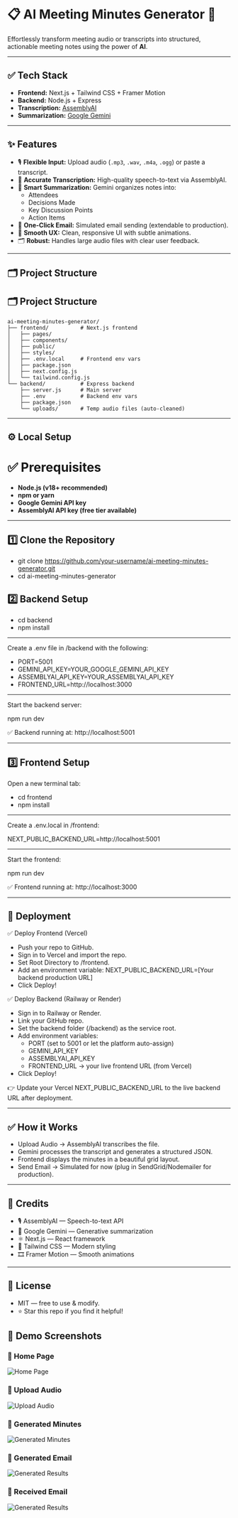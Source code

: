 # 📋 AI Meeting Minutes Generator 🚀

Effortlessly transform meeting audio or transcripts into structured, actionable meeting notes using the power of **AI**.

---

## ✅ Tech Stack

- **Frontend:** Next.js + Tailwind CSS + Framer Motion  
- **Backend:** Node.js + Express  
- **Transcription:** [AssemblyAI](https://www.assemblyai.com/)  
- **Summarization:** [Google Gemini](https://deepmind.google)

---

## ✨ Features

- 🎙️ **Flexible Input:** Upload audio (`.mp3`, `.wav`, `.m4a`, `.ogg`) or paste a transcript.
- 📝 **Accurate Transcription:** High-quality speech-to-text via AssemblyAI.
- 🧠 **Smart Summarization:** Gemini organizes notes into:
  - Attendees  
  - Decisions Made  
  - Key Discussion Points  
  - Action Items  
- 📧 **One-Click Email:** Simulated email sending (extendable to production).
- 🎨 **Smooth UX:** Clean, responsive UI with subtle animations.
- 🗂️ **Robust:** Handles large audio files with clear user feedback.

---

## 🗂️ Project Structure

## 🗂️ Project Structure

```plaintext
ai-meeting-minutes-generator/
├── frontend/          # Next.js frontend
│   ├── pages/
│   ├── components/
│   ├── public/
│   ├── styles/
│   ├── .env.local     # Frontend env vars
│   ├── package.json
│   ├── next.config.js
│   └── tailwind.config.js
└── backend/           # Express backend
    ├── server.js      # Main server
    ├── .env           # Backend env vars
    ├── package.json
    └── uploads/       # Temp audio files (auto-cleaned)
```

---

## ⚙️ Local Setup
# ✅ Prerequisites

- **Node.js (v18+ recommended)**
- **npm or yarn**
- **Google Gemini API key**
- **AssemblyAI API key (free tier available)**

---

## 1️⃣ Clone the Repository

- git clone https://github.com/your-username/ai-meeting-minutes-generator.git
- cd ai-meeting-minutes-generator

## 2️⃣ Backend Setup

- cd backend
- npm install

---

Create a .env file in /backend with the following:

- PORT=5001
- GEMINI_API_KEY=YOUR_GOOGLE_GEMINI_API_KEY
- ASSEMBLYAI_API_KEY=YOUR_ASSEMBLYAI_API_KEY
- FRONTEND_URL=http://localhost:3000

---

Start the backend server:

npm run dev

✅ Backend running at: http://localhost:5001

---

## 3️⃣ Frontend Setup
Open a new terminal tab:

- cd frontend
- npm install

---

Create a .env.local in /frontend:

NEXT_PUBLIC_BACKEND_URL=http://localhost:5001

---

Start the frontend:

npm run dev

✅ Frontend running at: http://localhost:3000

---

## 🚀 Deployment

✅ Deploy Frontend (Vercel)

- Push your repo to GitHub.
- Sign in to Vercel and import the repo.
- Set Root Directory to /frontend.
- Add an environment variable: NEXT_PUBLIC_BACKEND_URL=[Your backend production URL]
- Click Deploy!


✅ Deploy Backend (Railway or Render)

- Sign in to Railway or Render.
- Link your GitHub repo.
- Set the backend folder (/backend) as the service root.
- Add environment variables:
  - PORT (set to 5001 or let the platform auto-assign)
  - GEMINI_API_KEY
  - ASSEMBLYAI_API_KEY
  - FRONTEND_URL → your live frontend URL (from Vercel)
- Click Deploy!

👉 Update your Vercel NEXT_PUBLIC_BACKEND_URL to the live backend URL after deployment.



---

## ✅ How it Works

- Upload Audio → AssemblyAI transcribes the file.
- Gemini processes the transcript and generates a structured JSON.
- Frontend displays the minutes in a beautiful grid layout.
- Send Email → Simulated for now (plug in SendGrid/Nodemailer for production).

---

## 🙌 Credits

- 🎙️ AssemblyAI — Speech-to-text API
- 🤖 Google Gemini — Generative summarization
- ⚛️ Next.js — React framework
- 🎨 Tailwind CSS — Modern styling
- 🎞️ Framer Motion — Smooth animations

---

## 📄 License

- MIT — free to use & modify.
- ⭐️ Star this repo if you find it helpful!

## 📸 Demo Screenshots


### 🎉 Home Page
![Home Page](./frontend/homepage.png)

### 🔼 Upload Audio
![Upload Audio](./frontend/audio.png)

### 📄 Generated Minutes
![Generated Minutes](./frontend/minutes.png)

### 📄 Generated Email
![Generated Results](./frontend/emailsent.png)

### 📄 Received Email
![Generated Results](./frontend/emailreceived.png)




